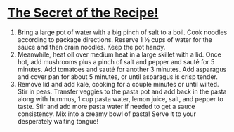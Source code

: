 # **<u>The Secret of the Recipe!</u>**

1. Bring a large pot of water with a big pinch of salt to a boil. Cook noodles according to package directions. Reserve 1 ½ cups of water for the sauce and then drain noodles. Keep the pot handy.
2. Meanwhile, heat oil over medium heat in a large skillet with a lid. Once hot, add mushrooms plus a pinch of salt and pepper and sauté for 5 minutes. Add tomatoes and sauté for another 3 minutes. Add asparagus and cover pan for about 5 minutes, or until asparagus is crisp tender.
3. Remove lid and add kale, cooking for a couple minutes or until wilted. Stir in peas. Transfer veggies to the pasta pot and add back in the pasta along with hummus, 1 cup pasta water, lemon juice, salt, and pepper to taste. Stir and add more pasta water if needed to get a sauce consistency. Mix into a creamy bowl of pasta! Serve it to your desperately waiting tongue!